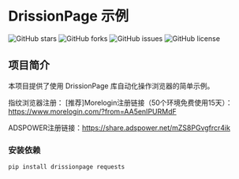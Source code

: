 # DrissionPage 示例

![GitHub stars](https://img.shields.io/github/stars/your-username/your-repo-name?style=social)
![GitHub forks](https://img.shields.io/github/forks/your-username/your-repo-name?style=social)
![GitHub issues](https://img.shields.io/github/issues/your-username/your-repo-name)
![GitHub license](https://img.shields.io/github/license/your-username/your-repo-name)

## 项目简介

本项目提供了使用 DrissionPage 库自动化操作浏览器的简单示例。

指纹浏览器注册：
[推荐]Morelogin注册链接（50个环境免费使用15天）：https://www.morelogin.com/?from=AA5enIPURMdF

ADSPOWER注册链接：https://share.adspower.net/mZS8PGvgfrcr4ik


### 安装依赖

```bash
pip install drissionpage requests
